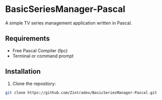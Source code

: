 # BasicSeriesManager-Pascal

A simple TV series management application written in Pascal.

## Requirements
- Free Pascal Compiler (fpc)
- Terminal or command prompt

## Installation
1. Clone the repository:
```bash
git clone https://github.com/Zintradev/BasicSeriesManager-Pascal.git
